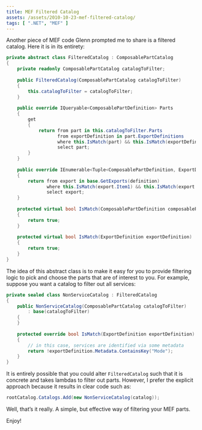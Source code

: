 ```yaml
---
title: MEF Filtered Catalog
assets: /assets/2010-10-23-mef-filtered-catalog/
tags: [ ".NET", "MEF" ]
---
```

Another piece of MEF code Glenn prompted me to share is a filtered catalog. Here it is in its entirety:

```C#
private abstract class FilteredCatalog : ComposablePartCatalog
{
    private readonly ComposablePartCatalog catalogToFilter;
 
    public FilteredCatalog(ComposablePartCatalog catalogToFilter)
    {
        this.catalogToFilter = catalogToFilter;
    }
 
    public override IQueryable<ComposablePartDefinition> Parts
    {
        get
        {
            return from part in this.catalogToFilter.Parts
                   from exportDefinition in part.ExportDefinitions
                   where this.IsMatch(part) && this.IsMatch(exportDefinition)
                   select part;
        }
    }
 
    public override IEnumerable<Tuple<ComposablePartDefinition, ExportDefinition>> GetExports(ImportDefinition definition)
    {
        return from export in base.GetExports(definition)
               where this.IsMatch(export.Item1) && this.IsMatch(export.Item2)
               select export;
    }
 
    protected virtual bool IsMatch(ComposablePartDefinition composablePartDefinition)
    {
        return true;
    }
 
    protected virtual bool IsMatch(ExportDefinition exportDefinition)
    {
        return true;
    }
}
```

The idea of this abstract class is to make it easy for you to provide filtering logic to pick and choose the parts that are of interest to you. For example, suppose you want a catalog to filter out all services:

```C#
private sealed class NonServiceCatalog : FilteredCatalog
{
    public NonServiceCatalog(ComposablePartCatalog catalogToFilter)
        : base(catalogToFilter)
    {
    }
 
    protected override bool IsMatch(ExportDefinition exportDefinition)
    {
        // in this case, services are identified via some metadata
        return !exportDefinition.Metadata.ContainsKey("Mode");
    }
}
```

It is entirely possible that you could alter `FilteredCatalog` such that it is concrete and takes lambdas to filter out parts. However, I prefer the explicit approach because it results in clear code such as:

```C#
rootCatalog.Catalogs.Add(new NonServiceCatalog(catalog));
```

Well, that’s it really. A simple, but effective way of filtering your MEF parts.

Enjoy!